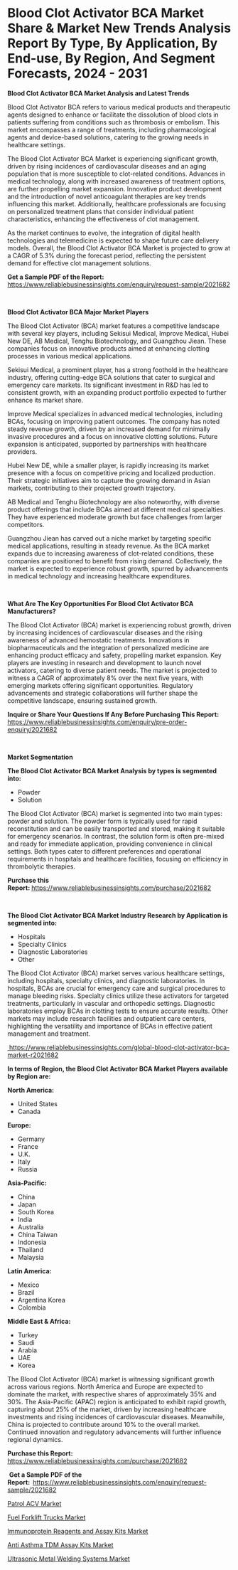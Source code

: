 <p><h1>Blood Clot Activator BCA Market Share & Market New Trends Analysis Report By Type, By Application, By End-use, By Region, And Segment Forecasts, 2024 - 2031</h1></p><p><strong>Blood Clot Activator BCA Market Analysis and Latest Trends</strong></p>
<p><p>Blood Clot Activator BCA refers to various medical products and therapeutic agents designed to enhance or facilitate the dissolution of blood clots in patients suffering from conditions such as thrombosis or embolism. This market encompasses a range of treatments, including pharmacological agents and device-based solutions, catering to the growing needs in healthcare settings.</p><p>The Blood Clot Activator BCA Market is experiencing significant growth, driven by rising incidences of cardiovascular diseases and an aging population that is more susceptible to clot-related conditions. Advances in medical technology, along with increased awareness of treatment options, are further propelling market expansion. Innovative product development and the introduction of novel anticoagulant therapies are key trends influencing this market. Additionally, healthcare professionals are focusing on personalized treatment plans that consider individual patient characteristics, enhancing the effectiveness of clot management.</p><p>As the market continues to evolve, the integration of digital health technologies and telemedicine is expected to shape future care delivery models. Overall, the Blood Clot Activator BCA Market is projected to grow at a CAGR of 5.3% during the forecast period, reflecting the persistent demand for effective clot management solutions.</p></p>
<p><strong>Get a Sample PDF of the Report:&nbsp;</strong> <a href="https://www.reliablebusinessinsights.com/enquiry/request-sample/2021682?utm_campaign=96&utm_medium=2&utm_source=Github&utm_content=ia&utm_term=27102024&utm_id=blood-clot-activator-bca">https://www.reliablebusinessinsights.com/enquiry/request-sample/2021682</a></p>
<p>&nbsp;</p>
<p><strong>Blood Clot Activator BCA Major Market Players</strong></p>
<p><p>The Blood Clot Activator (BCA) market features a competitive landscape with several key players, including Sekisui Medical, Improve Medical, Hubei New DE, AB Medical, Tenghu Biotechnology, and Guangzhou Jiean. These companies focus on innovative products aimed at enhancing clotting processes in various medical applications.</p><p>Sekisui Medical, a prominent player, has a strong foothold in the healthcare industry, offering cutting-edge BCA solutions that cater to surgical and emergency care markets. Its significant investment in R&D has led to consistent growth, with an expanding product portfolio expected to further enhance its market share.</p><p>Improve Medical specializes in advanced medical technologies, including BCAs, focusing on improving patient outcomes. The company has noted steady revenue growth, driven by an increased demand for minimally invasive procedures and a focus on innovative clotting solutions. Future expansion is anticipated, supported by partnerships with healthcare providers.</p><p>Hubei New DE, while a smaller player, is rapidly increasing its market presence with a focus on competitive pricing and localized production. Their strategic initiatives aim to capture the growing demand in Asian markets, contributing to their projected growth trajectory.</p><p>AB Medical and Tenghu Biotechnology are also noteworthy, with diverse product offerings that include BCAs aimed at different medical specialties. They have experienced moderate growth but face challenges from larger competitors.</p><p>Guangzhou Jiean has carved out a niche market by targeting specific medical applications, resulting in steady revenue. As the BCA market expands due to increasing awareness of clot-related conditions, these companies are positioned to benefit from rising demand. Collectively, the market is expected to experience robust growth, spurred by advancements in medical technology and increasing healthcare expenditures.</p></p>
<p>&nbsp;</p>
<p><strong>What Are The Key Opportunities For Blood Clot Activator BCA Manufacturers?</strong></p>
<p><p>The Blood Clot Activator (BCA) market is experiencing robust growth, driven by increasing incidences of cardiovascular diseases and the rising awareness of advanced hemostatic treatments. Innovations in biopharmaceuticals and the integration of personalized medicine are enhancing product efficacy and safety, propelling market expansion. Key players are investing in research and development to launch novel activators, catering to diverse patient needs. The market is projected to witness a CAGR of approximately 8% over the next five years, with emerging markets offering significant opportunities. Regulatory advancements and strategic collaborations will further shape the competitive landscape, ensuring sustained growth.</p></p>
<p><strong>Inquire or Share Your Questions If Any Before Purchasing This Report:</strong> <a href="https://www.reliablebusinessinsights.com/enquiry/pre-order-enquiry/2021682?utm_campaign=96&utm_medium=2&utm_source=Github&utm_content=ia&utm_term=27102024&utm_id=blood-clot-activator-bca">https://www.reliablebusinessinsights.com/enquiry/pre-order-enquiry/2021682</a></p>
<p>&nbsp;</p>
<p><strong>Market Segmentation</strong></p>
<p><strong>The Blood Clot Activator BCA Market Analysis by types is segmented into:</strong></p>
<p><ul><li>Powder</li><li>Solution</li></ul></p>
<p><p>The Blood Clot Activator (BCA) market is segmented into two main types: powder and solution. The powder form is typically used for rapid reconstitution and can be easily transported and stored, making it suitable for emergency scenarios. In contrast, the solution form is often pre-mixed and ready for immediate application, providing convenience in clinical settings. Both types cater to different preferences and operational requirements in hospitals and healthcare facilities, focusing on efficiency in thrombolytic therapies.</p></p>
<p><strong>Purchase this Report:&nbsp;</strong><a href="https://www.reliablebusinessinsights.com/purchase/2021682?utm_campaign=96&utm_medium=2&utm_source=Github&utm_content=ia&utm_term=27102024&utm_id=blood-clot-activator-bca">https://www.reliablebusinessinsights.com/purchase/2021682</a></p>
<p>&nbsp;</p>
<p><strong>The Blood Clot Activator BCA Market Industry Research by Application is segmented into:</strong></p>
<p><ul><li>Hospitals</li><li>Specialty Clinics</li><li>Diagnostic Laboratories</li><li>Other</li></ul></p>
<p><p>The Blood Clot Activator (BCA) market serves various healthcare settings, including hospitals, specialty clinics, and diagnostic laboratories. In hospitals, BCAs are crucial for emergency care and surgical procedures to manage bleeding risks. Specialty clinics utilize these activators for targeted treatments, particularly in vascular and orthopedic settings. Diagnostic laboratories employ BCAs in clotting tests to ensure accurate results. Other markets may include research facilities and outpatient care centers, highlighting the versatility and importance of BCAs in effective patient management and treatment.</p></p>
<p><a href="https://www.reliablebusinessinsights.com/global-blood-clot-activator-bca-market-r2021682?utm_campaign=96&utm_medium=2&utm_source=Github&utm_content=ia&utm_term=27102024&utm_id=blood-clot-activator-bca">&nbsp;https://www.reliablebusinessinsights.com/global-blood-clot-activator-bca-market-r2021682</a></p>
<p><strong>In terms of Region, the Blood Clot Activator BCA Market Players available by Region are:</strong></p>
<p>
    <p> <strong> North America: </strong>
        <ul>
            <li>United States</li>
            <li>Canada</li>
        </ul>
        </p> 
    <p> <strong> Europe: </strong>
        <ul>
            <li>Germany</li>
            <li>France</li>
            <li>U.K.</li>
            <li>Italy</li>
            <li>Russia</li>
        </ul>
        </p> 
    <p> <strong> Asia-Pacific: </strong>
        <ul>
            <li>China</li>
            <li>Japan</li>
            <li>South Korea</li>
            <li>India</li>
            <li>Australia</li>
            <li>China Taiwan</li>
            <li>Indonesia</li>
            <li>Thailand</li>
            <li>Malaysia</li>
        </ul>
        </p> 
    <p> <strong> Latin America: </strong>
        <ul>
            <li>Mexico</li>
            <li>Brazil</li>
            <li>Argentina Korea</li>
            <li>Colombia</li>
        </ul>
        </p> 
    <p> <strong> Middle East & Africa: </strong>
        <ul>
            <li>Turkey</li>
            <li>Saudi</li>
            <li>Arabia</li>
            <li>UAE</li>
            <li>Korea</li>
        </ul>
    </p>
    </p>
<p><p>The Blood Clot Activator (BCA) market is witnessing significant growth across various regions. North America and Europe are expected to dominate the market, with respective shares of approximately 35% and 30%. The Asia-Pacific (APAC) region is anticipated to exhibit rapid growth, capturing about 25% of the market, driven by increasing healthcare investments and rising incidences of cardiovascular diseases. Meanwhile, China is projected to contribute around 10% to the overall market. Continued innovation and regulatory advancements will further influence regional dynamics.</p></p>
<p><strong>Purchase this Report: </strong><a href="https://www.reliablebusinessinsights.com/purchase/2021682?utm_campaign=96&utm_medium=2&utm_source=Github&utm_content=ia&utm_term=27102024&utm_id=blood-clot-activator-bca">https://www.reliablebusinessinsights.com/purchase/2021682</a></p>
<p>&nbsp;<strong>Get a Sample PDF of the Report:&nbsp;&nbsp;</strong><a href="https://www.reliablebusinessinsights.com/enquiry/request-sample/2021682?utm_campaign=96&utm_medium=2&utm_source=Github&utm_content=ia&utm_term=27102024&utm_id=blood-clot-activator-bca">https://www.reliablebusinessinsights.com/enquiry/request-sample/2021682</a></p>
<p><strong></strong></p>
<p><p><a href="https://www.linkedin.com/pulse/decoding-patrol-acv-market-signals-growth-algorithms-2024-2031-lzece?utm_campaign=96&utm_medium=2&utm_source=Github&utm_content=ia&utm_term=27102024&utm_id=blood-clot-activator-bca">Patrol ACV Market</a></p><p><a href="https://issuu.com/reportprime-2/docs/fuel-forklift-trucks-market-size-20_967dc87c76868f?utm_campaign=96&utm_medium=2&utm_source=Github&utm_content=ia&utm_term=27102024&utm_id=blood-clot-activator-bca">Fuel Forklift Trucks Market</a></p><p><a href="https://github.com/jennyt6m/Market-Research-Report-List-1/blob/main/immunoprotein-reagents-and-assay-kits-market.md?utm_campaign=96&utm_medium=2&utm_source=Github&utm_content=ia&utm_term=27102024&utm_id=blood-clot-activator-bca">Immunoprotein Reagents and Assay Kits Market</a></p><p><a href="https://github.com/MegiMusaj575/Market-Research-Report-List-1/blob/main/anti-asthma-tdm-assay-kits-market.md?utm_campaign=96&utm_medium=2&utm_source=Github&utm_content=ia&utm_term=27102024&utm_id=blood-clot-activator-bca">Anti Asthma TDM Assay Kits Market</a></p><p><a href="https://www.linkedin.com/pulse/global-ultrasonic-metal-welding-systems-market-trends-innovations-iu7dc?trk=public_post_embed_feed-article-content&utm_campaign=96&utm_medium=2&utm_source=Github&utm_content=ia&utm_term=27102024&utm_id=blood-clot-activator-bca">Ultrasonic Metal Welding Systems Market</a></p></p>